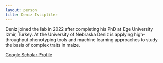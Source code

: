 ```yaml
---
layout: person
title: Deniz Istipliler
---
```


Deniz joined the lab in 2022 after completing his PhD at Ege University Izmir, Turkey. At the University of Nebraska Deniz is applying high-throughput phenotyping tools and machine learning approaches to study the basis of complex traits in maize.

[Google Scholar Profile](https://scholar.google.com/citations?user=2Sw6ukUAAAAJ&hl=en&oi=ao)
